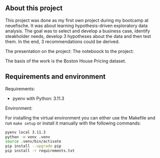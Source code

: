 ## About this project

This project was done as my first own project during my bootcamp at neuefische. It was about learning hypothesis-driven exploratory data analysis. The goal was to select and develop a business case, identify steakholder needs, develop 3 hypotheses about the data and then test them. In the end, 3 recommendations could be derived. 

The presentation on the project:
The noteboock to the project:

The basis of the work is the Boston House Pricing dataset.

## Requirements and environment

Requirements:
- pyenv with Python: 3.11.3

Environment: 

For installing the virtual environment you can either use the Makefile and run `make setup` or install it manually with the following commands: 

```Bash
pyenv local 3.11.3
python -m venv .venv
source .venv/bin/activate
pip install --upgrade pip
pip install -r requirements.txt